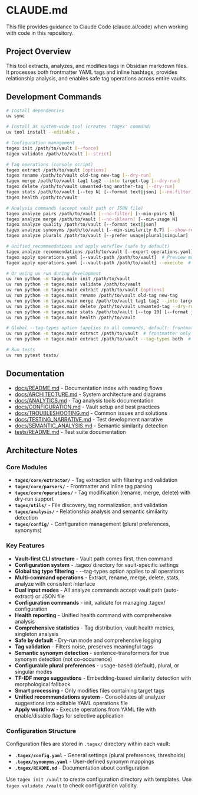 # CLAUDE.md

This file provides guidance to Claude Code (claude.ai/code) when working with code in this repository.

## Project Overview

This tool extracts, analyzes, and modifies tags in Obsidian markdown files. It processes both frontmatter YAML tags and inline hashtags, provides relationship analysis, and enables safe tag operations across entire vaults.

## Development Commands

```bash
# Install dependencies
uv sync

# Install as system-wide tool (creates 'tagex' command)
uv tool install --editable .

# Configuration management
tagex init /path/to/vault [--force]
tagex validate /path/to/vault [--strict]

# Tag operations (console script)
tagex extract /path/to/vault [options]
tagex rename /path/to/vault old-tag new-tag [--dry-run]
tagex merge /path/to/vault tag1 tag2 --into target-tag [--dry-run]
tagex delete /path/to/vault unwanted-tag another-tag [--dry-run]
tagex stats /path/to/vault [--top N] [--format text|json] [--no-filter]
tagex health /path/to/vault

# Analysis commands (accept vault path or JSON file)
tagex analyze pairs /path/to/vault [--no-filter] [--min-pairs N]
tagex analyze merge /path/to/vault [--no-sklearn] [--min-usage N]
tagex analyze quality /path/to/vault [--format text|json]
tagex analyze synonyms /path/to/vault [--min-similarity 0.7] [--show-related] [--no-transformers]
tagex analyze plurals /path/to/vault [--prefer usage|plural|singular]

# Unified recommendations and apply workflow (safe by default)
tagex analyze recommendations /path/to/vault [--export operations.yaml] [--analyzers synonyms,plurals,merge]
tagex apply operations.yaml [--vault-path /path/to/vault]  # Preview mode (default)
tagex apply operations.yaml [--vault-path /path/to/vault] --execute  # Actually apply changes

# Or using uv run during development
uv run python -m tagex.main init /path/to/vault
uv run python -m tagex.main validate /path/to/vault
uv run python -m tagex.main extract /path/to/vault [options]
uv run python -m tagex.main rename /path/to/vault old-tag new-tag
uv run python -m tagex.main merge /path/to/vault tag1 tag2 --into target-tag
uv run python -m tagex.main delete /path/to/vault unwanted-tag --dry-run
uv run python -m tagex.main stats /path/to/vault [--top 10] [--format json]
uv run python -m tagex.main health /path/to/vault

# Global --tag-types option (applies to all commands, default: frontmatter)
uv run python -m tagex.main extract /path/to/vault  # frontmatter only (default)
uv run python -m tagex.main extract /path/to/vault --tag-types both  # both types

# Run tests
uv run pytest tests/
```

## Documentation

- [docs/README.md](docs/README.md) - Documentation index with reading flows
- [docs/ARCHITECTURE.md](docs/ARCHITECTURE.md) - System architecture and diagrams
- [docs/ANALYTICS.md](docs/ANALYTICS.md) - Tag analysis tools documentation
- [docs/CONFIGURATION.md](docs/CONFIGURATION.md) - Vault setup and best practices
- [docs/TROUBLESHOOTING.md](docs/TROUBLESHOOTING.md) - Common issues and solutions
- [docs/TESTING_NARRATIVE.md](docs/TESTING_NARRATIVE.md) - Test development narrative
- [docs/SEMANTIC_ANALYSIS.md](docs/SEMANTIC_ANALYSIS.md) - Semantic similarity detection
- [tests/README.md](tests/README.md) - Test suite documentation

## Architecture Notes

### Core Modules

- **`tagex/core/extractor/`** - Tag extraction with filtering and validation
- **`tagex/core/parsers/`** - Frontmatter and inline tag parsing
- **`tagex/core/operations/`** - Tag modification (rename, merge, delete) with dry-run support
- **`tagex/utils/`** - File discovery, tag normalization, and validation
- **`tagex/analysis/`** - Relationship analysis and semantic similarity detection
- **`tagex/config/`** - Configuration management (plural preferences, synonyms)

### Key Features

- **Vault-first CLI structure** - Vault path comes first, then command
- **Configuration system** - .tagex/ directory for vault-specific settings
- **Global tag type filtering** - --tag-types option applies to all operations
- **Multi-command operations** - Extract, rename, merge, delete, stats, analyze with consistent interface
- **Dual input modes** - All analyze commands accept vault path (auto-extract) or JSON file
- **Configuration commands** - init, validate for managing .tagex/ configuration
- **Health reporting** - Unified health command with comprehensive analysis
- **Comprehensive statistics** - Tag distribution, vault health metrics, singleton analysis
- **Safe by default** - Dry-run mode and comprehensive logging
- **Tag validation** - Filters noise, preserves meaningful tags
- **Semantic synonym detection** - sentence-transformers for true synonym detection (not co-occurrence)
- **Configurable plural preferences** - usage-based (default), plural, or singular modes
- **TF-IDF merge suggestions** - Embedding-based similarity detection with morphological fallback
- **Smart processing** - Only modifies files containing target tags
- **Unified recommendations system** - Consolidates all analyzer suggestions into editable YAML operations file
- **Apply workflow** - Execute operations from YAML file with enable/disable flags for selective application

### Configuration Structure

Configuration files are stored in `.tagex/` directory within each vault:

- **`.tagex/config.yaml`** - General settings (plural preferences, thresholds)
- **`.tagex/synonyms.yaml`** - User-defined synonym mappings
- **`.tagex/README.md`** - Documentation about configuration

Use `tagex init /vault` to create configuration directory with templates.
Use `tagex validate /vault` to check configuration validity.